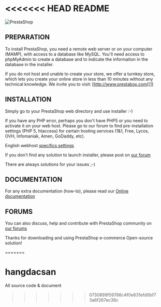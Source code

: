 <<<<<<< HEAD
README
======
![PrestaShop](http://www.prestashop.com/images/banners/general/prestashop_728x90.png "PrestaShop")

PREPARATION
--------

To install PrestaShop, you need a remote web server or on your computer (MAMP), with access to a database like MySQL.
You'll need access to phpMyAdmin to create a database and to indicate the information in the database in the installer.

If you do not host and unable to create your store, we offer a turnkey store, which lets you create your online store in less than 10 minutes without any technical knowledge.
We invite you to visit: [http://www.prestabox.com][1]

INSTALLATION
--------

Simply go to your PrestaShop web directory and use installer :-)

If you have any PHP error, perhaps you don't have PHP5 or you need to activate it on your web host.
Please go to our forum to find pre-installation settings (PHP 5, htaccess) for certain hosting services (1&1, Free, Lycos, OVH, Infomaniak, Amen, GoDaddy, etc).

English webhost [specifics settings][2]


If you don't find any solution to launch installer, please post on [our forum][3]


There are always solutions for your issues ;-)

DOCUMENTATION
--------

For any extra documentation (how-to), please read our [Online documentation][4]


FORUMS
--------

You can also discuss, help and contribute with PrestaShop community on [our forums][5]


Thanks for downloading and using PrestaShop e-commerce Open-source solution!

[1]: http://www.prestabox.com
[2]: http://www.prestashop.com/forums/topic/2946-pre-installation-settings-php-5-htaccess-for-certain-hosting-services/
[3]: http://www.prestashop.com/forums/forum/7-installing-prestashop/
[4]: http://doc.prestashop.com
[5]: http://www.prestashop.com/forums/
=======
# hangdacsan
All source code &amp; document
>>>>>>> 0730899f59766c4f0e631efd0bf73a6f267ec36c
